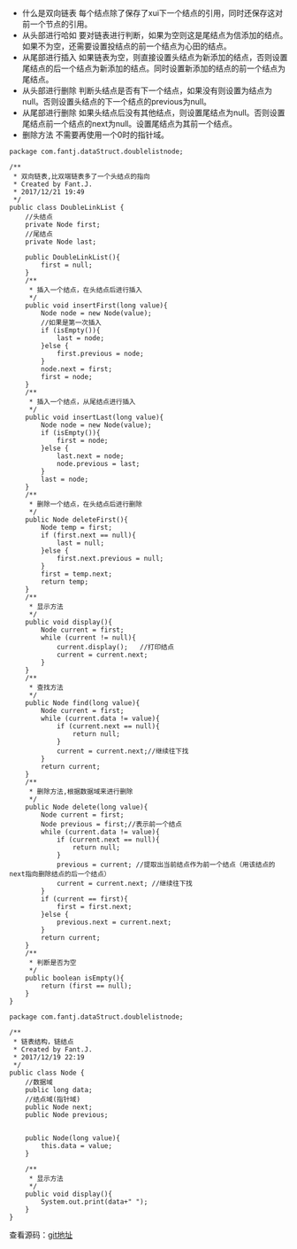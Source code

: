 * 什么是双向链表
每个结点除了保存了xui下一个结点的引用，同时还保存这对前一个节点的引用。
* 从头部进行哈如
要对链表进行判断，如果为空则这是尾结点为信添加的结点。如果不为空，还需要设置投结点的前一个结点为心田的结点。
* 从尾部进行插入
如果链表为空，则直接设置头结点为新添加的结点，否则设置尾结点的后一个结点为新添加的结点。同时设置新添加的结点的前一个结点为尾结点。
* 从头部进行删除
判断头结点是否有下一个结点，如果没有则设置为结点为null。否则设置头结点的下一个结点的previous为null。
* 从尾部进行删除
如果头结点后没有其他结点，则设置尾结点为null。否则设置尾结点前一个结点的next为null。设置尾结点为其前一个结点。
* 删除方法
不需要再使用一个0时的指针域。
```
package com.fantj.dataStruct.doublelistnode;

/**
 * 双向链表,比双端链表多了一个头结点的指向
 * Created by Fant.J.
 * 2017/12/21 19:49
 */
public class DoubleLinkList {
    //头结点
    private Node first;
    //尾结点
    private Node last;

    public DoubleLinkList(){
        first = null;
    }
    /**
     * 插入一个结点，在头结点后进行插入
     */
    public void insertFirst(long value){
        Node node = new Node(value);
        //如果是第一次插入
        if (isEmpty()){
            last = node;
        }else {
            first.previous = node;
        }
        node.next = first;
        first = node;
    }
    /**
     * 插入一个结点，从尾结点进行插入
     */
    public void insertLast(long value){
        Node node = new Node(value);
        if (isEmpty()){
            first = node;
        }else {
            last.next = node;
            node.previous = last;
        }
        last = node;
    }
    /**
     * 删除一个结点，在头结点后进行删除
     */
    public Node deleteFirst(){
        Node temp = first;
        if (first.next == null){
            last = null;
        }else {
            first.next.previous = null;
        }
        first = temp.next;
        return temp;
    }
    /**
     * 显示方法
     */
    public void display(){
        Node current = first;
        while (current != null){
            current.display();   //打印结点
            current = current.next;
        }
    }
    /**
     * 查找方法
     */
    public Node find(long value){
        Node current = first;
        while (current.data != value){
            if (current.next == null){
                return null;
            }
            current = current.next;//继续往下找
        }
        return current;
    }
    /**
     * 删除方法,根据数据域来进行删除
     */
    public Node delete(long value){
        Node current = first;
        Node previous = first;//表示前一个结点
        while (current.data != value){
            if (current.next == null){
                return null;
            }
            previous = current; //提取出当前结点作为前一个结点（用该结点的next指向删除结点的后一个结点）
            current = current.next; //继续往下找
        }
        if (current == first){
            first = first.next;
        }else {
            previous.next = current.next;
        }
        return current;
    }
    /**
     * 判断是否为空
     */
    public boolean isEmpty(){
        return (first == null);
    }
}
```
```
package com.fantj.dataStruct.doublelistnode;

/**
 * 链表结构，链结点
 * Created by Fant.J.
 * 2017/12/19 22:19
 */
public class Node {
    //数据域
    public long data;
    //结点域(指针域)
    public Node next;
    public Node previous;


    public Node(long value){
        this.data = value;
    }

    /**
     * 显示方法
     */
    public void display(){
        System.out.print(data+" ");
    }
}
```
查看源码：[git地址](https://github.com/jiaofanting/Java-dataStruct/tree/master/src/com.fantj.dataStruct/doublelistnode)
